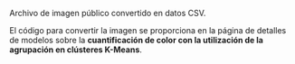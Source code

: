 ﻿Archivo de imagen público convertido en datos CSV. 

El código para convertir la imagen se proporciona en la página de detalles de modelos sobre la **cuantificación de color con la utilización de la agrupación en clústeres K-Means**.

<!--HONumber=35_1-->
